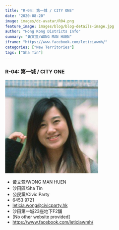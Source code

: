 ```yaml
---
title: "R-04: 第一城 / CITY ONE"
date: "2020-08-20"
image: images/dc-avatar/R04.png
feature_image: images/blog/blog-details-image.jpg
author: "Hong Kong Districts Info"
summary: "黃文萱/WONG MAN HUEN"
iframe: "https://www.facebook.com/leticiawmh/"
categories: ["New Territories"]
tags: ["Sha Tin"]
---
```


### R-04: 第一城 / CITY ONE  
![](/images/dc-avatar/R04.png)  

 - 黃文萱/WONG MAN HUEN  
 - 沙田區/Sha Tin  
 - 公民黨/Civic Party  
 - 6453 9721  
 - leticia.wong@civicparty.hk  
 - 沙田第一城23座地下F2舖  
 - [No other website provided]  
 - https://www.facebook.com/leticiawmh/

